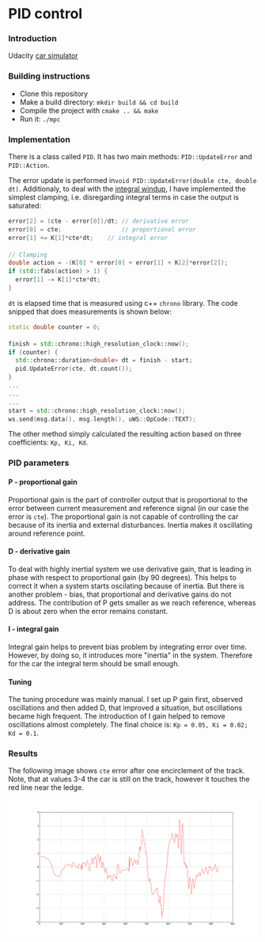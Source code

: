 [image1]: ./pics/cte.png

# PID control

### Introduction

Udacity [car simulator](https://github.com/udacity/self-driving-car-sim/releases)

### Building instructions

* Clone this repository
* Make a build directory: `mkdir build && cd build`
* Compile the project with `cmake .. && make`
* Run it: `./mpc`

### Implementation

There is a class called `PID`. It has two main methods: `PID::UpdateError` and `PID::Action`.

The error update is performed in`void PID::UpdateError(double cte, double dt)`. Additionaly, to deal with the [integral windup](https://en.wikipedia.org/wiki/Integral_windup), I have implemented the simplest clamping, i.e. disregarding integral terms in case the output is saturated: 

```cpp
error[2] = (cte - error[0])/dt; // derivative error
error[0] = cte;                 // proportional error
error[1] += K[1]*cte*dt;    // integral error

// Clamping
double action = -(K[0] * error[0] + error[1] + K[2]*error[2]);
if (std::fabs(action) > 1) {
  error[1] -= K[1]*cte*dt;
}
```
`dt` is elapsed time that is measured using c++ `chrono` library. The code snipped that does measurements is shown below:

```cpp
static double counter = 0;

finish = std::chrono::high_resolution_clock::now();
if (counter) {
  std::chrono::duration<double> dt = finish - start;
  pid.UpdateError(cte, dt.count());
}
...
...
...
start = std::chrono::high_resolution_clock::now();
ws.send(msg.data(), msg.length(), uWS::OpCode::TEXT);
```

The other method simply calculated the resulting action based on three coefficients: `Kp, Ki, Kd`.

### PID parameters

#### P - proportional gain

Proportional gain is the part of controller output that is proportional to the error between current measurement and reference signal (in our case the error is `cte`). The proportional gain is not capable of controlling the car because of its inertia and external disturbances. Inertia makes it oscillating around reference point. 

#### D - derivative gain

To deal with highly inertial system we use derivative gain, that is leading in phase with respect to proportional gain (by 90 degrees). This helps to correct it when a system starts oscilating because of inertia. But there is another problem - bias, that proportional and derivative gains do not address. The contribution of P gets smaller as we reach reference, whereas D is about zero when the error remains constant.

#### I - integral gain

Integral gain helps to prevent bias problem by integrating error over time. However, by doing so, it introduces more "inertia" in the system. Therefore for the car the integral term should be small enough.

#### Tuning

The tuning procedure was mainly manual. I set up P gain first, observed oscillations and then added D, that improved a situation, but oscillations became high frequent. The introduction of I gain helped to remove oscillations almost completely. The final choice is: `Kp = 0.05, Ki = 0.02; Kd = 0.1`. 

### Results

The following image shows `cte` error after one encirclement of the track. Note, that at values 3-4 the car is still on the track, however it touches the red line near the ledge.

![alt text][image1]
